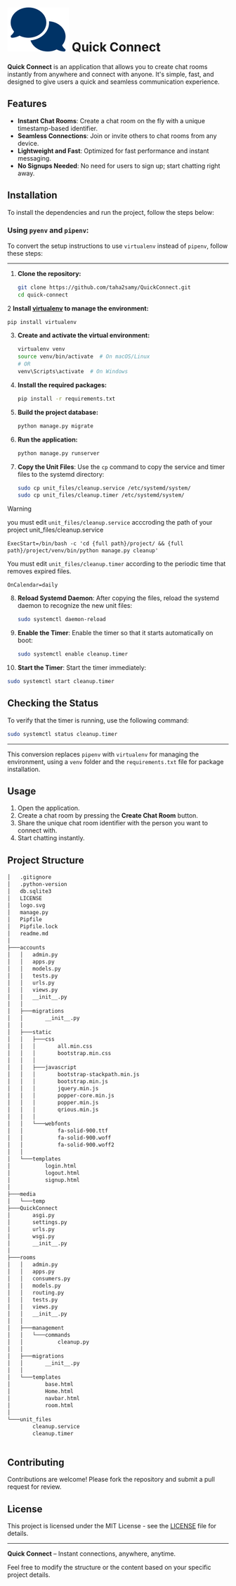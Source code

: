 # ![alt text](logo.svg) Quick Connect



**Quick Connect** is an application that allows you to create chat rooms instantly from anywhere and connect with anyone. It's simple, fast, and designed to give users a quick and seamless communication experience.

## Features

- **Instant Chat Rooms**: Create a chat room on the fly with a unique timestamp-based identifier.
- **Seamless Connections**: Join or invite others to chat rooms from any device.
- **Lightweight and Fast**: Optimized for fast performance and instant messaging.
- **No Signups Needed**: No need for users to sign up; start chatting right away.

## Installation

To install the dependencies and run the project, follow the steps below:

### Using `pyenv` and `pipenv`:

To convert the setup instructions to use `virtualenv` instead of `pipenv`, follow these steps:

---

1. **Clone the repository:**
   ```bash
   git clone https://github.com/taha2samy/QuickConnect.git
   cd quick-connect
   ```

2 **Install [virtualenv](https://virtualenv.pypa.io/en/latest/) to manage the environment:**
   ```bash
   pip install virtualenv
   ```

3. **Create and activate the virtual environment:**
   ```bash
   virtualenv venv
   source venv/bin/activate  # On macOS/Linux
   # OR
   venv\Scripts\activate  # On Windows
   ```

4. **Install the required packages:**
   ```bash
   pip install -r requirements.txt
   ```

5. **Build the project database:**
   ```bash
   python manage.py migrate
   ```

6. **Run the application:**
   ```bash
   python manage.py runserver
   ```
7. **Copy the Unit Files**: Use the `cp` command to copy the service and timer files to the systemd directory:
   ```bash
   sudo cp unit_files/cleanup.service /etc/systemd/system/
   sudo cp unit_files/cleanup.timer /etc/systemd/system/
   ```
>[!WARNING]  
> you must edit `unit_files/cleanup.service` acccroding the path of your project
> unit_files/cleanup.service
> ```
> ExecStart=/bin/bash -c 'cd {full path}/project/ && {full path}/project/venv/bin/python manage.py cleanup'
>
> ```
> You must edit `unit_files/cleanup.timer` according to the periodic time that removes expired files.
>```
> OnCalendar=daily
>```

8. **Reload Systemd Daemon**: After copying the files, reload the systemd daemon to recognize the new unit files:
   ```bash
   sudo systemctl daemon-reload
   ```

9. **Enable the Timer**: Enable the timer so that it starts automatically on boot:
   ```bash
   sudo systemctl enable cleanup.timer
   ```

10. **Start the Timer**: Start the timer immediately:
   ```bash
   sudo systemctl start cleanup.timer
   ```

## Checking the Status

To verify that the timer is running, use the following command:
```bash
sudo systemctl status cleanup.timer
```


---

This conversion replaces `pipenv` with `virtualenv` for managing the environment, using a `venv` folder and the `requirements.txt` file for package installation.

## Usage

1. Open the application.
2. Create a chat room by pressing the **Create Chat Room** button.
3. Share the unique chat room identifier with the person you want to connect with.
4. Start chatting instantly.

## Project Structure

```plaintext
│   .gitignore
│   .python-version
│   db.sqlite3
│   LICENSE
│   logo.svg
│   manage.py
│   Pipfile
│   Pipfile.lock
│   readme.md
│
├───accounts
│   │   admin.py
│   │   apps.py
│   │   models.py
│   │   tests.py
│   │   urls.py
│   │   views.py
│   │   __init__.py
│   │
│   ├───migrations
│   │       __init__.py
│   │
│   ├───static
│   │   ├───css
│   │   │       all.min.css
│   │   │       bootstrap.min.css
│   │   │
│   │   ├───javascript
│   │   │       bootstrap-stackpath.min.js
│   │   │       bootstrap.min.js
│   │   │       jquery.min.js
│   │   │       popper-core.min.js
│   │   │       popper.min.js
│   │   │       qrious.min.js
│   │   │
│   │   └───webfonts
│   │           fa-solid-900.ttf
│   │           fa-solid-900.woff
│   │           fa-solid-900.woff2
│   │
│   └───templates
│           login.html
│           logout.html
│           signup.html
│
├───media
│   └───temp
├───QuickConnect
│       asgi.py
│       settings.py
│       urls.py
│       wsgi.py
│       __init__.py
│
├───rooms
│   │   admin.py
│   │   apps.py
│   │   consumers.py
│   │   models.py
│   │   routing.py
│   │   tests.py
│   │   views.py
│   │   __init__.py
│   │
│   ├───management
│   │   └───commands
│   │           cleanup.py
│   │
│   ├───migrations
│   │       __init__.py
│   │
│   └───templates
│           base.html
│           Home.html
│           navbar.html
│           room.html
│
└───unit_files
        cleanup.service
        cleanup.timer


```

## Contributing

Contributions are welcome! Please fork the repository and submit a pull request for review.

## License

This project is licensed under the MIT License - see the [LICENSE](LICENSE) file for details.

---

**Quick Connect** – Instant connections, anywhere, anytime.

Feel free to modify the structure or the content based on your specific project details.
